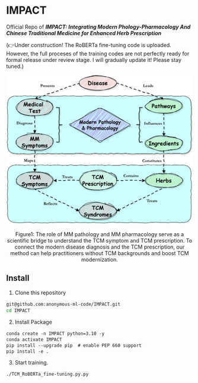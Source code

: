 # IMPACT

Official Repo of ***IMPACT: Integrating Modern Phology-Pharmacology And Chinese Traditional Medicine for Enhanced Herb Prescription***

(👉Under construction! The RoBERTa fine-tuning code is uploaded. However, the full proceses of the training codes are not perfectly ready for formal release under review stage. I will gradually update it! Please stay tuned.)


<!--<img src="./images/mainfig.png" width="70%">-->
<div align="center">
  <img src="./framework.png">
</div>
<p align="center">
 Figure1: The role of MM pathology and MM pharmacology serve as a scientific bridge to understand the TCM symptom and TCM prescription. To connect the modern disease diagnosis and the TCM prescription, our method can help practitioners without TCM backgrounds and boost TCM modernization.
</p>

## Install

1.  Clone this repository

```bash
git@github.com:anonymous-ml-code/IMPACT.git
cd IMPACT
```

2.  Install Package

```Shell
conda create -n IMPACT python=3.10 -y
conda activate IMPACT
pip install --upgrade pip  # enable PEP 660 support
pip install -e .
```

3.  Start training.
```Shell
./TCM_RoBERTa_fine-tuning.py.py
```


